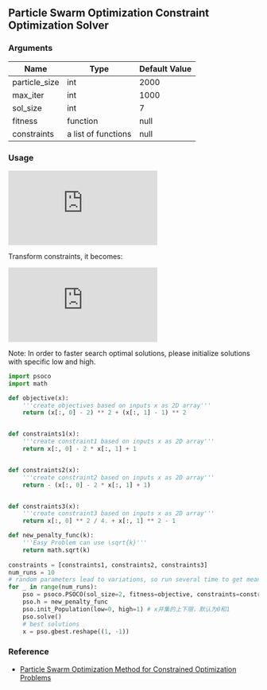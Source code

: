 ## Particle Swarm Optimization Constraint Optimization Solver

### Arguments
|Name |Type|Default Value|
|-----|----|-------------|
|particle_size|int|2000|
|max_iter|int|1000|
|sol_size|int|7|
|fitness|function|null|
|constraints|a list of functions|null|

### Usage
![equation](https://latex.codecogs.com/svg.latex?%5Cbegin%7Balign*%7D%20%5Cmin%20%5C%20f%28x%29%20%26%3D%20%28x_1%20-%202%29%5E2%20&plus;%20%28x_2%20-%201%29%5E2%20%5C%5C%20s.t.%20%5C%20x_1%20%26%3D%20x_2%20-%201%20%5C%5C%20x_1%5E2/4%26&plus;x_2%5E2-1%20%5Cleq%200%20%5Cend%7Balign*%7D)

Transform constraints, it becomes: 

![equation](https://latex.codecogs.com/svg.latex?%5Cbegin%7Balign*%7D%20%5Cmin%20%5C%20f%28x%29%20%26%3D%20%28x_1%20-%202%29%5E2%20&plus;%20%28x_2%20-%201%29%5E2%20%5C%5C%20s.t.%20%5C%20x_1%20-%20%26x_2%20&plus;%201%20%5Cleq%200%20%5C%5C%20-x_1%20&plus;%20%26x_2%20-%201%20%5Cleq%200%20%5C%5C%20x_1%5E2/4%26&plus;x_2%5E2-1%20%5Cleq%200%20%5Cend%7Balign*%7D)

Note: In order to faster search optimal solutions, please initialize solutions with specific low and high.
```python
import psoco
import math 

def objective(x):
    '''create objectives based on inputs x as 2D array'''
    return (x[:, 0] - 2) ** 2 + (x[:, 1] - 1) ** 2 


def constraints1(x):
    '''create constraint1 based on inputs x as 2D array'''
    return x[:, 0] - 2 * x[:, 1] + 1 


def constraints2(x):
    '''create constraint2 based on inputs x as 2D array'''
    return - (x[:, 0] - 2 * x[:, 1] + 1)


def constraints3(x):
    '''create constraint3 based on inputs x as 2D array'''
    return x[:, 0] ** 2 / 4. + x[:, 1] ** 2 - 1

def new_penalty_func(k):
    '''Easy Problem can use \sqrt{k}'''
    return math.sqrt(k)
    
constraints = [constraints1, constraints2, constraints3]
num_runs = 10
# random parameters lead to variations, so run several time to get mean
for _ in range(num_runs):
    pso = psoco.PSOCO(sol_size=2, fitness=objective, constraints=constraints)
    pso.h = new_penalty_func
    pso.init_Population(low=0, high=1) # x并集的上下限，默认为0和1
    pso.solve()
    # best solutions
    x = pso.gbest.reshape((1, -1))
```
### Reference
* [Particle Swarm Optimization Method for
Constrained Optimization Problems](https://www.cs.cinvestav.mx/~constraint/papers/eisci.pdf)
